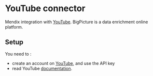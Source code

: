 # YouTube connector
Mendix integration with [YouTube]. BigPicture is a data enrichment online platform. 

## Setup
You need to :
* create an account on [YouTube], and use the API key
* read YouTube [documentation](https://developers.google.com/youtube/v3/docs).

[YouTube]: https://www.youtube.com/
